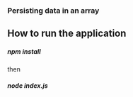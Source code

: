 ### Persisting data in an array
## How to run the application
##### npm install
then
##### node index.js